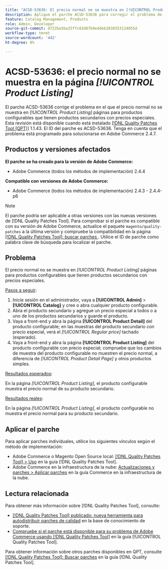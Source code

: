 ```yaml
---
title: "ACSD-53636: El precio normal no se muestra en [!UICONTROL Product Listing] página"
description: Aplique el parche ACSD-53636 para corregir el problema de Adobe Commerce en el que el precio normal no se muestra en páginas *[!UICONTROL Product Listing]* para productos configurables que tienen productos secundarios con precios especiales.
feature: Catalog Management, Products
role: Admin, Developer
source-git-commit: d722ba5ba25ffc03d87b9eddeb2830353124055d
workflow-type: tm+mt
source-wordcount: '442'
ht-degree: 0%

---
```


# ACSD-53636: el precio normal no se muestra en la página *[!UICONTROL Product Listing]*

El parche ACSD-53636 corrige el problema en el que el precio normal no se muestra en *[!UICONTROL Product Listing]* páginas para productos configurables que tienen productos secundarios con precios especiales. Esta revisión está disponible cuando está instalado [[!DNL Quality Patches Tool (QPT)]](https://experienceleague.adobe.com/en/docs/commerce-knowledge-base/kb/announcements/commerce-announcements/magento-quality-patches-released-new-tool-to-self-serve-quality-patches) 1.1.43. El ID del parche es ACSD-53636. Tenga en cuenta que el problema está programado para solucionarse en Adobe Commerce 2.4.7.

## Productos y versiones afectados

**El parche se ha creado para la versión de Adobe Commerce:**

* Adobe Commerce (todos los métodos de implementación) 2.4.4

**Compatible con versiones de Adobe Commerce:**

* Adobe Commerce (todos los métodos de implementación) 2.4.3 - 2.4.4-p6

>[!NOTE]
>
>El parche podría ser aplicable a otras versiones con las nuevas versiones de [!DNL Quality Patches Tool]. Para comprobar si el parche es compatible con su versión de Adobe Commerce, actualice el paquete `magento/quality-patches` a la última versión y compruebe la compatibilidad en la página [[!DNL Quality Patches Tool]: buscar parches ](https://experienceleague.adobe.com/tools/commerce-quality-patches/index.html). Utilice el ID de parche como palabra clave de búsqueda para localizar el parche.

## Problema

El precio normal no se muestra en *[!UICONTROL Product Listing]* páginas para productos configurables que tienen productos secundarios con precios especiales.

<u>Pasos a seguir</u>:

1. Inicie sesión en el administrador, vaya a **[!UICONTROL Admin]** > **[!UICONTROL Catalog]** y cree o abra cualquier producto configurable.
2. Abra el producto secundario y agregue un precio especial a todos o a uno de los productos secundarios y guarde el producto.
3. Vaya a front-end y abra la página **[!UICONTROL Product Detail]** del producto configurable; en las muestras del producto secundario con precio especial, verá el *[!UICONTROL Regular price]* tachado (esperado).
4. Vaya a front-end y abra la página **[!UICONTROL Product Listing]** del producto configurable con precio especial; compruebe que los cambios de muestra del producto configurable no muestren el precio normal, a diferencia de *[!UICONTROL Product Detail Page]* y otros productos simples.

<u>Resultados esperados</u>:

En la página *[!UICONTROL Product Listing]*, el producto configurable muestra el precio normal de su producto secundario.

<u>Resultados reales</u>:

En la página *[!UICONTROL Product Listing]*, el producto configurable no muestra el precio normal para su producto secundario.

## Aplicar el parche

Para aplicar parches individuales, utilice los siguientes vínculos según el método de implementación:

* Adobe Commerce o Magento Open Source local: [[!DNL Quality Patches Tool] > Uso](https://experienceleague.adobe.com/docs/commerce-operations/tools/quality-patches-tool/usage.html) en la guía [!DNL Quality Patches Tool].
* Adobe Commerce en la infraestructura de la nube: [Actualizaciones y parches > Aplicar parches](https://experienceleague.adobe.com/docs/commerce-cloud-service/user-guide/develop/upgrade/apply-patches.html) en la guía Commerce en la infraestructura de la nube.

## Lectura relacionada

Para obtener más información sobre [!DNL Quality Patches Tool], consulte:

* [[!DNL Quality Patches Tool] publicado: nueva herramienta para autodistribuir parches de calidad](https://experienceleague.adobe.com/en/docs/commerce-knowledge-base/kb/announcements/commerce-announcements/magento-quality-patches-released-new-tool-to-self-serve-quality-patches) en la base de conocimiento de soporte.
* [Compruebe si el parche está disponible para su problema de Adobe Commerce usando [!DNL Quality Patches Tool]](/help/tools/quality-patches-tool/patches-available-in-qpt/check-patch-for-magento-issue-with-magento-quality-patches.md) en la guía [!UICONTROL Quality Patches Tool].


Para obtener información sobre otros parches disponibles en QPT, consulte [[!DNL Quality Patches Tool]: Buscar parches](https://experienceleague.adobe.com/tools/commerce-quality-patches/index.html) en la guía [!DNL Quality Patches Tool].
